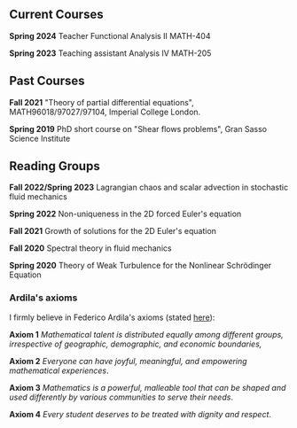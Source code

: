 ## Current Courses

**S﻿pring 2024** Teacher Functional Analysis II MATH-404

**Spring 2023** Teaching assistant Analysis IV MATH-205

## Past Courses

**Fall 2021**  "Theory of partial differential equations", MATH96018/97027/97104, Imperial College London.

**Spring 2019** PhD short course on "Shear flows problems", Gran Sasso Science Institute

## Reading Groups

**Fall 2022/Spring 2023** Lagrangian chaos and scalar advection in stochastic fluid mechanics

**Spring 2022** Non-uniqueness in the 2D forced Euler's equation

**Fall 2021** Growth of solutions for the 2D Euler's equation

**Fall 2020** Spectral theory in fluid mechanics

**Spring 2020** Theory of Weak Turbulence for the Nonlinear Schrödinger Equation

### Ardila's axioms

I firmly believe in Federico Ardila's axioms (stated [here](http://math.sfsu.edu/federico/Articles/noticesfinal.pdf)):

**Axiom 1** *Mathematical talent is distributed equally among different groups, irrespective of geographic, demographic, and economic boundaries,*

**Axiom 2** *Everyone can have joyful, meaningful, and empowering mathematical experiences*.

**Axiom 3** *Mathematics is a powerful, malleable tool that can be shaped and used differently by various communities to serve their needs*.

**Axiom 4** *Every student deserves to be treated with dignity and respect*.